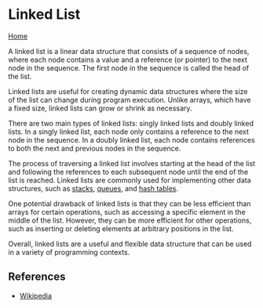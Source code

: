 # Linked List

[Home](https://github.com/Max-im/jsAlgorithms)

A linked list is a linear data structure that consists of a sequence of nodes, where each node contains a value and a reference (or pointer) to the next node in the sequence. The first node in the sequence is called the head of the list.

Linked lists are useful for creating dynamic data structures where the size of the list can change during program execution. Unlike arrays, which have a fixed size, linked lists can grow or shrink as necessary.

There are two main types of linked lists: singly linked lists and doubly linked lists. In a singly linked list, each node only contains a reference to the next node in the sequence. In a doubly linked list, each node contains references to both the next and previous nodes in the sequence.

The process of traversing a linked list involves starting at the head of the list and following the references to each subsequent node until the end of the list is reached. Linked lists are commonly used for implementing other data structures, such as [stacks](https://github.com/Max-im/jsAlgorithms/algorithms/dataStructures/stack), [queues](https://github.com/Max-im/jsAlgorithms/algorithms/dataStructures/queues), and [hash tables](https://github.com/Max-im/jsAlgorithms/algorithms/dataStructures/hashTable).

One potential drawback of linked lists is that they can be less efficient than arrays for certain operations, such as accessing a specific element in the middle of the list. However, they can be more efficient for other operations, such as inserting or deleting elements at arbitrary positions in the list.

Overall, linked lists are a useful and flexible data structure that can be used in a variety of programming contexts.

## References

- [Wikipedia](https://en.wikipedia.org/wiki/Linked_list)
